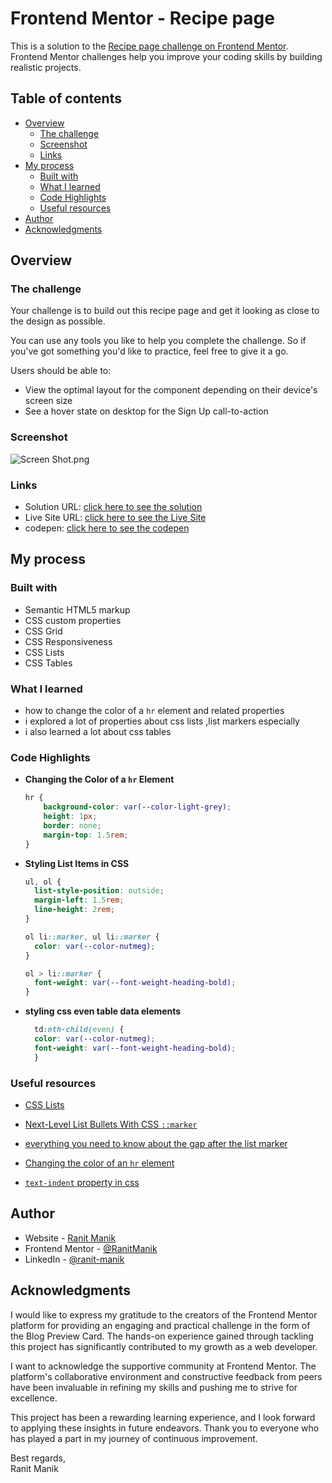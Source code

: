 # Frontend Mentor - Recipe page

This is a solution to
the [Recipe page challenge on Frontend Mentor](https://www.frontendmentor.io/challenges/recipe-page-KiTsR8QQKm).
Frontend Mentor challenges help you improve your coding skills by building realistic projects.

## Table of contents

- [Overview](#overview)
    - [The challenge](#the-challenge)
    - [Screenshot](#screenshot)
    - [Links](#links)
- [My process](#my-process)
    - [Built with](#built-with)
    - [What I learned](#what-i-learned)
    - [Code Highlights](#code-highlights)
    - [Useful resources](#Useful-resources)
- [Author](#author)
- [Acknowledgments](#acknowledgments)

## Overview

### The challenge

Your challenge is to build out this recipe page and get it looking as close to the design as possible.

You can use any tools you like to help you complete the challenge. So if you've got something you'd like to practice,
feel free to give it a go.

Users should be able to:

- View the optimal layout for the component depending on their device's screen size
- See a hover state on desktop for the Sign Up call-to-action

### Screenshot

![Screen Shot.png](Screen%20Shot.png)

### Links

- Solution
  URL: [click here to see the solution](https://www.frontendmentor.io/solutions/-DCXg2IGc8F)
- Live Site
  URL: [click here to see the Live Site](https://ranitmanik.github.io/frontendmentor-challenges/FrontendMentor16%E2%80%94recipe-page/index.html)
- codepen: [click here to see the codepen](https://codepen.io/RANIT-MANIK/pen/jOROQZb)

## My process

### Built with

- Semantic HTML5 markup
- CSS custom properties
- CSS Grid
- CSS Responsiveness
- CSS Lists
- CSS Tables

### What I learned

- how to change the color of a `hr` element and related properties
- i explored a lot of properties about css lists ,list markers especially
- i also learned a lot about css tables

### Code Highlights

- **Changing the Color of a `hr` Element**
  ```css
  hr {
      background-color: var(--color-light-grey);
      height: 1px;
      border: none;
      margin-top: 1.5rem;
  }
  ```

- **Styling List Items in CSS**
  ```css
  ul, ol {
    list-style-position: outside;
    margin-left: 1.5rem;
    line-height: 2rem;
  }
  
  ol li::marker, ul li::marker {
    color: var(--color-nutmeg);
  }
  
  ol > li::marker {
    font-weight: var(--font-weight-heading-bold);
  }
  ```
  
- **styling css even table data elements**
  ```css
    td:nth-child(even) {
    color: var(--color-nutmeg);
    font-weight: var(--font-weight-heading-bold);
    }
  ```

### Useful resources

- [CSS Lists](https://www.w3schools.com/css/css_list.asp)

- [Next-Level List Bullets With CSS `::marker`](https://youtu.be/uzYZUPoEli8?si=G5o-QVgBB9mUb5lB)

- [everything you need to know about the gap after the list marker](https://css-tricks.com/everything-you-need-to-know-about-the-gap-after-the-list-marker/#:~:text=The%20length%20of%20the%20gap,size%20than%20built%2Din%20markers.)

- [Changing the color of an `hr` element](https://stackoverflow.com/questions/6382023/changing-the-color-of-an-hr-element)

- [`text-indent` property in css](https://www.w3schools.com/cssref/pr_text_text-indent.php)

## Author

- Website - [Ranit Manik](https://ranitmanik.github.io/Portfolio-1.0)
- Frontend Mentor - [@RanitManik](https://www.frontendmentor.io/profile/RanitManik)
- LinkedIn - [@ranit-manik](https://www.linkedin.com/in/ranit-manik/)

## Acknowledgments

I would like to express my gratitude to the creators of the Frontend Mentor platform for providing an engaging and
practical challenge in the form of the Blog Preview Card. The hands-on experience gained through tackling this project
has significantly contributed to my growth as a web developer.

I want to acknowledge the supportive community at Frontend Mentor. The platform's collaborative environment and
constructive feedback from peers have been invaluable in refining my skills and pushing me to strive for excellence.

This project has been a rewarding learning experience, and I look forward to applying these insights in future
endeavors. Thank you to everyone who has played a part in my journey of continuous improvement.

Best regards,<br>
Ranit Manik
